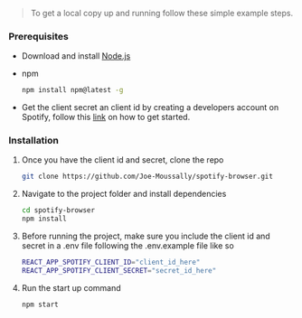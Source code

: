 > To get a local copy up and running follow these simple example steps.

### Prerequisites

- Download and install [Node.js](https://nodejs.org/en/)

- npm
  ```sh
  npm install npm@latest -g
  ```
- Get the client secret an client id by creating a developers account on Spotify, follow this [link](https://developer.spotify.com/documentation/web-api/tutorials/getting-started) on how to get started.

### Installation

1. Once you have the client id and secret, clone the repo
   ```sh
   git clone https://github.com/Joe-Moussally/spotify-browser.git
   ```
2. Navigate to the project folder and install dependencies
   ```sh
   cd spotify-browser
   npm install
   ```
3. Before running the project, make sure you include the client id and secret in a .env file following the .env.example file like so

   ```sh
   REACT_APP_SPOTIFY_CLIENT_ID="client_id_here"
   REACT_APP_SPOTIFY_CLIENT_SECRET="secret_id_here"
   ```

4. Run the start up command
   ```sh
   npm start
   ```
